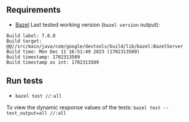 ## Requirements
- [Bazel](https://bazel.build/)
Last tested working version (`bazel version` output):
```
Build label: 7.0.0
Build target: @@//src/main/java/com/google/devtools/build/lib/bazel:BazelServer
Build time: Mon Dec 11 16:51:49 2023 (1702313509)
Build timestamp: 1702313509
Build timestamp as int: 1702313509
```

## Run tests
- `bazel test //:all`

To view the dynamic response values of the tests:
`bazel test --test_output=all //:all`